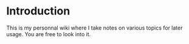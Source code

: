 # Introduction

This is my personnal wiki where I take notes on various topics for later usage. You are free to look into it. 


